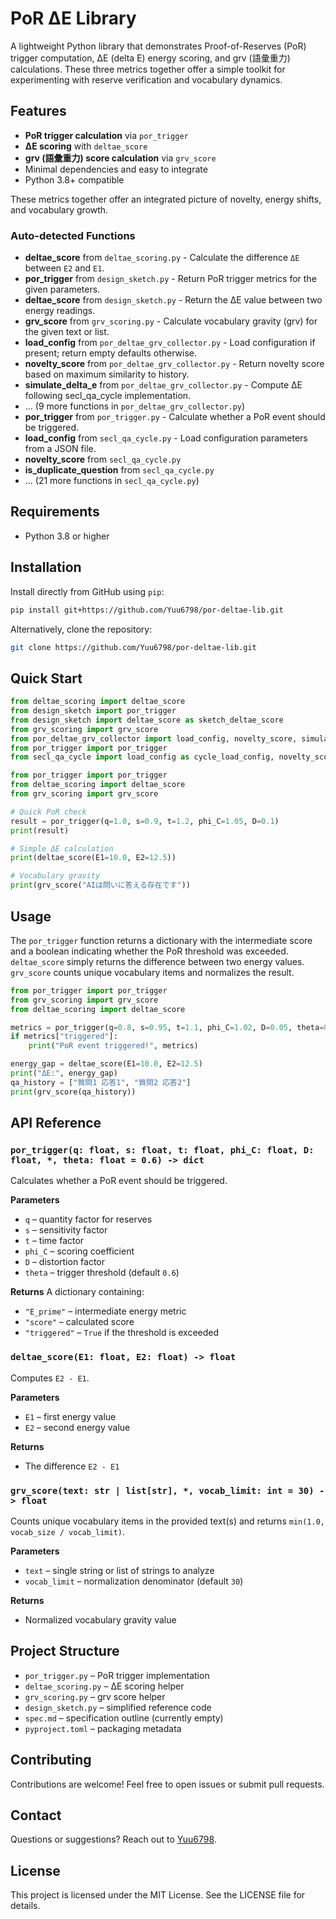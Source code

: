# PoR ΔE Library

A lightweight Python library that demonstrates Proof-of-Reserves (PoR) trigger computation, ΔE (delta E) energy scoring, and grv (語彙重力) calculations. These three metrics together offer a simple toolkit for experimenting with reserve verification and vocabulary dynamics.

## Features
- **PoR trigger calculation** via `por_trigger`
- **ΔE scoring** with `deltae_score`
- **grv (語彙重力) score calculation** via `grv_score`
- Minimal dependencies and easy to integrate
- Python 3.8+ compatible

These metrics together offer an integrated picture of novelty, energy shifts, and vocabulary growth.

### Auto-detected Functions
- **deltae_score** from `deltae_scoring.py` - Calculate the difference ``ΔE`` between ``E2`` and ``E1``.
- **por_trigger** from `design_sketch.py` - Return PoR trigger metrics for the given parameters.
- **deltae_score** from `design_sketch.py` - Return the ΔE value between two energy readings.
- **grv_score** from `grv_scoring.py` - Calculate vocabulary gravity (grv) for the given text or list.
- **load_config** from `por_deltae_grv_collector.py` - Load configuration if present; return empty defaults otherwise.
- **novelty_score** from `por_deltae_grv_collector.py` - Return novelty score based on maximum similarity to history.
- **simulate_delta_e** from `por_deltae_grv_collector.py` - Compute ΔE following secl_qa_cycle implementation.
- ... (9 more functions in `por_deltae_grv_collector.py`)
- **por_trigger** from `por_trigger.py` - Calculate whether a PoR event should be triggered.
- **load_config** from `secl_qa_cycle.py` - Load configuration parameters from a JSON file.
- **novelty_score** from `secl_qa_cycle.py`
- **is_duplicate_question** from `secl_qa_cycle.py`
- ... (21 more functions in `secl_qa_cycle.py`)

## Requirements

- Python 3.8 or higher

## Installation

Install directly from GitHub using `pip`:

```bash
pip install git+https://github.com/Yuu6798/por-deltae-lib.git
```

Alternatively, clone the repository:

```bash
git clone https://github.com/Yuu6798/por-deltae-lib.git
```

## Quick Start
```python
from deltae_scoring import deltae_score
from design_sketch import por_trigger
from design_sketch import deltae_score as sketch_deltae_score
from grv_scoring import grv_score
from por_deltae_grv_collector import load_config, novelty_score, simulate_delta_e
from por_trigger import por_trigger
from secl_qa_cycle import load_config as cycle_load_config, novelty_score as cycle_novelty_score, is_duplicate_question
```

```python
from por_trigger import por_trigger
from deltae_scoring import deltae_score
from grv_scoring import grv_score

# Quick PoR check
result = por_trigger(q=1.0, s=0.9, t=1.2, phi_C=1.05, D=0.1)
print(result)

# Simple ΔE calculation
print(deltae_score(E1=10.0, E2=12.5))

# Vocabulary gravity
print(grv_score("AIは問いに答える存在です"))
```

## Usage

The `por_trigger` function returns a dictionary with the intermediate score and a boolean indicating whether the PoR threshold was exceeded. `deltae_score` simply returns the difference between two energy values. `grv_score` counts unique vocabulary items and normalizes the result.

```python
from por_trigger import por_trigger
from grv_scoring import grv_score
from deltae_scoring import deltae_score

metrics = por_trigger(q=0.8, s=0.95, t=1.1, phi_C=1.02, D=0.05, theta=0.6)
if metrics["triggered"]:
    print("PoR event triggered!", metrics)

energy_gap = deltae_score(E1=10.0, E2=12.5)
print("ΔE:", energy_gap)
qa_history = ["質問1 応答1", "質問2 応答2"]
print(grv_score(qa_history))
```

## API Reference

### `por_trigger(q: float, s: float, t: float, phi_C: float, D: float, *, theta: float = 0.6) -> dict`

Calculates whether a PoR event should be triggered.

**Parameters**
- `q` – quantity factor for reserves
- `s` – sensitivity factor
- `t` – time factor
- `phi_C` – scoring coefficient
- `D` – distortion factor
- `theta` – trigger threshold (default `0.6`)

**Returns**
A dictionary containing:
- `"E_prime"` – intermediate energy metric
- `"score"` – calculated score
- `"triggered"` – `True` if the threshold is exceeded

### `deltae_score(E1: float, E2: float) -> float`

Computes `E2 - E1`.

**Parameters**
- `E1` – first energy value
- `E2` – second energy value

**Returns**
- The difference `E2 - E1`

### `grv_score(text: str | list[str], *, vocab_limit: int = 30) -> float`

Counts unique vocabulary items in the provided text(s) and returns `min(1.0, vocab_size / vocab_limit)`.

**Parameters**
- `text` – single string or list of strings to analyze
- `vocab_limit` – normalization denominator (default `30`)

**Returns**
- Normalized vocabulary gravity value

## Project Structure

- `por_trigger.py` – PoR trigger implementation
- `deltae_scoring.py` – ΔE scoring helper
- `grv_scoring.py` – grv score helper
- `design_sketch.py` – simplified reference code
- `spec.md` – specification outline (currently empty)
- `pyproject.toml` – packaging metadata

## Contributing

Contributions are welcome! Feel free to open issues or submit pull requests.

## Contact

Questions or suggestions? Reach out to [Yuu6798](https://github.com/Yuu6798).

## License

This project is licensed under the MIT License. See the LICENSE file for details.

